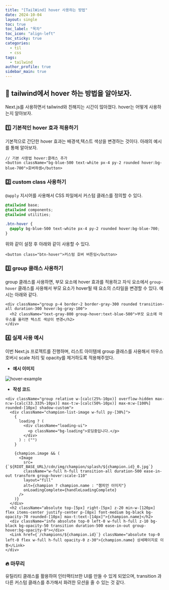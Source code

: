 ```yaml
---
title: "[TailWind] hover 사용하는 방법"
date: 2024-10-04
layout: single
toc: true
toc_label: "목차"
toc_icon: "align-left"
toc_sticky: true
categories:
  - til
  - css
tags:
  - tailwind
author_profile: true
sidebar_main: true
---
```


## :ledger: tailwind에서 hover 하는 방법을 알아보자.
Next.js를 사용하면서 tailwind와 친해지는 시간이 많아졌다. hover는 어떻게 사용하는지 알아보자.

### :one: 기본적인 hover 효과 적용하기
기본적으로 간단한 hover 효과는 배경색,텍스트 색상을 변경하는 것이다. 아래의 예시를 통해 알아보자.

```tsx
// 기본 사용법 hover:클래스 추가
<button className="bg-blue-500 text-white px-4 py-2 rounded hover:bg-blue-700">호버하셈</button>
```

### :two: custom class 사용하기
`@apply` 지시어를 사용해서 CSS 파일에서 커스텀 클래스를 정의할 수 있다.

```css
@tailwind base;
@tailwind components;
@tailwind utilities;

.btn-hover {
  @apply bg-blue-500 text-white px-4 py-2 rounded hover:bg-blue-700;
}
```

위와 같이 설정 후 아래와 같이 사용할 수 있다.

```tsx
<button class="btn-hover">커스텀 호버 버튼임</button>
```

### :three: group 클래스 사용하기
group 클래스를 사용하면, 부모 요소에 hover 효과를 적용하고 자식 요소에서 `group-hover` 클래스를 사용해서 부모 요소가 hover될 때 요소의 스타일을 변경할 수 있다. 예시는 아래와 같다.

```tsx
<div className="group p-4 border-2 border-gray-300 rounded transition-all duration-300 hover:bg-gray-100">
  <h2 className="text-gray-800 group-hover:text-blue-500">부모 요소에 마우스를 올리면 텍스트 색상이 변경</h2>  
</div>
```

### :four: 실제 사용 예시
이번 Next.js 프로젝트를 진행하며, 리스트 아이템에 group 클래스를 사용해서 마우스 호버시 scale 처리 및 opacity를 제거하도록 적용해주었다.

- **예시 이미지**

![hover-example](https://github.com/user-attachments/assets/abc78abe-cc05-40e2-bd1d-4458249c6a2f)

- **작성 코드**

```tsx
<div className="group relative w-[calc(25%-10px)] overflow-hidden max-n:w-[calc(33.333%-10px)] max-t:w-[calc(50%-10px)] max-m:w-[100%] rounded-[10px] shadow-custom">      
  <div className="champion-list-image w-full py-[30%]">
    {
      loading ? (
        <div className="loading-ui">
          <p className="bg-loading">로딩중입니다.</p>
        </div>
      ) : ("")
    }

    {champion.image && (
      <Image 
        src={`${RIOT_BASE_URL}/cdn/img/champion/splash/${champion.id}_0.jpg`} 
        className="w-full h-full transition-all duration-500 ease-in-out transform group-hover:scale-110"
        layout="fill"
        alt={champion ? champion.name : "챔피언 이미지"} 
        onLoadingComplete={handleLoadingComplete}         
      />
    )}
  </div>
  <h2 className="absolute top-[5px] right-[5px] z-20 min-w-[120px] flex items-center justify-center p-[8px] font-medium bg-black bg-opacity-70 rounded-[10px] max-t:text-[14px]">{champion.name}</h2>              
  <div className="info absolute top-0 left-0 w-full h-full z-10 bg-black bg-opacity-50 transition duration-500 ease-in-out group-hover:bg-opacity-0"></div>                  
  <Link href={`/champions/${champion.id}`} className="absolute top-0 left-0 flex w-full h-full opacity-0 z-30">{champion.name} 상세페이지로 이동</Link>
</div>
```


### :fire: 마무리
유틸리티 클래스를 활용하여 인터랙티브한 UI를 만들 수 있게 되었으며, transition 과 다른 커스텀 클래스를 추가해서 화려한 모션을 줄 수 있는 것 같다.